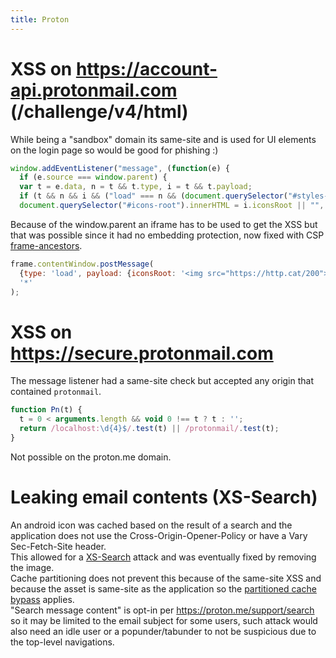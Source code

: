 ```yaml
---
title: Proton
---
```


# XSS on https://account-api.protonmail.com (/challenge/v4/html)

While being a "sandbox" domain its same-site and is used for UI elements on the login page so would be good for phishing :)

```js
window.addEventListener("message", (function(e) {
  if (e.source === window.parent) {
  var t = e.data, n = t && t.type, i = t && t.payload;
  if (t && n && i && ("load" === n && (document.querySelector("#styles-root").innerHTML = i.stylesRoot || "",
  document.querySelector("#icons-root").innerHTML = i.iconsRoot || "",
```

Because of the window.parent an iframe has to be used to get the XSS but that was possible since it had no embedding protection, now fixed with CSP [frame-ancestors](https://developer.mozilla.org/en-US/docs/Web/HTTP/Headers/Content-Security-Policy/frame-ancestors).

```js
frame.contentWindow.postMessage(
  {type: 'load', payload: {iconsRoot: '<img src="https://http.cat/200">'}},
  '*'
);
```

# XSS on https://secure.protonmail.com

The message listener had a same-site check but accepted any origin that contained `protonmail`.

```js
function Pn(t) {
  t = 0 < arguments.length && void 0 !== t ? t : '';
  return /localhost:\d{4}$/.test(t) || /protonmail/.test(t);
}
```

Not possible on the proton.me domain.

# Leaking email contents (XS-Search)

An android icon was cached based on the result of a search and the application does not use the Cross-Origin-Opener-Policy or have a Vary Sec-Fetch-Site header.  
This allowed for a [XS-Search](https://xsleaks.dev/docs/attacks/xs-search/) attack and was eventually fixed by removing the image.  
Cache partitioning does not prevent this because of the same-site XSS and because the asset is same-site as the application so the [partitioned cache bypass](https://xsleaks.dev/docs/attacks/navigations/#partitioned-http-cache-bypass) applies.  
"Search message content" is opt-in per https://proton.me/support/search so it may be limited to the email subject for some users, such attack would also need an idle user or a popunder/tabunder to not be suspicious due to the top-level navigations.
